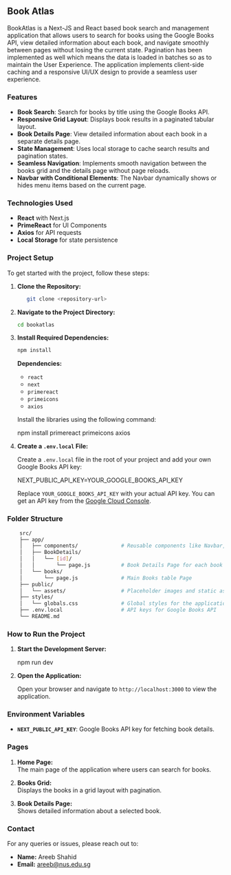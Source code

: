 ## Book Atlas

BookAtlas is a Next-JS and React based book search and management application that allows users to search for books using the Google Books API, view detailed information about each book, and navigate smoothly between pages without losing the current state. Pagination has been implemented as well which means the data is loaded in batches so as to maintain the User Experience. The application implements client-side caching and a responsive UI/UX design to provide a seamless user experience.

### **Features**

- **Book Search**: Search for books by title using the Google Books API.
- **Responsive Grid Layout**: Displays book results in a paginated tabular layout.
- **Book Details Page**: View detailed information about each book in a separate details page.
- **State Management**: Uses local storage to cache search results and pagination states.
- **Seamless Navigation**: Implements smooth navigation between the books grid and the details page without page reloads.
- **Navbar with Conditional Elements**: The Navbar dynamically shows or hides menu items based on the current page.

### **Technologies Used**

- **React** with Next.js
- **PrimeReact** for UI Components
- **Axios** for API requests
- **Local Storage** for state persistence

### **Project Setup**

To get started with the project, follow these steps:

1. **Clone the Repository:**

   ```bash
      git clone <repository-url>
   ```

2. **Navigate to the Project Directory:**

   ```bash
   cd bookatlas
   ```

3. **Install Required Dependencies:**

   ```bash
   npm install
   ```

   **Dependencies:**

   - `react`
   - `next`
   - `primereact`
   - `primeicons`
   - `axios`

   Install the libraries using the following command:

   npm install primereact primeicons axios

4. **Create a `.env.local` File:**

   Create a `.env.local` file in the root of your project and add your own Google Books API key:

   NEXT_PUBLIC_API_KEY=YOUR_GOOGLE_BOOKS_API_KEY

   Replace `YOUR_GOOGLE_BOOKS_API_KEY` with your actual API key. You can get an API key from the [Google Cloud Console](https://console.cloud.google.com/).

### **Folder Structure**

```bash
    src/
    ├── app/
    │   ├── components/              # Reusable components like Navbar, BooksGrid, etc.
    │   ├── BookDetails/
    │   │   └── [id]/
    │   │       └── page.js          # Book Details Page for each book
    │   └── books/
    │       └── page.js              # Main Books table Page
    ├── public/
    │   └── assets/                  # Placeholder images and static assets
    ├── styles/
    │   └── globals.css              # Global styles for the application
    ├── .env.local                   # API keys for Google Books API
    └── README.md

```

### **How to Run the Project**

1. **Start the Development Server:**

   npm run dev

2. **Open the Application:**

   Open your browser and navigate to `http://localhost:3000` to view the application.

### **Environment Variables**

- **`NEXT_PUBLIC_API_KEY`**: Google Books API key for fetching book details.

### **Pages**

1. **Home Page:**  
   The main page of the application where users can search for books.

2. **Books Grid:**  
   Displays the books in a grid layout with pagination.

3. **Book Details Page:**  
   Shows detailed information about a selected book.

### **Contact**

For any queries or issues, please reach out to:

- **Name:** Areeb Shahid
- **Email:** areeb@nus.edu.sg
